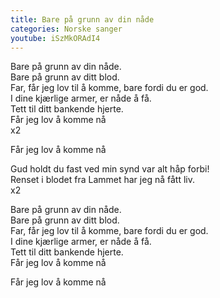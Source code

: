 ```yaml
---
title: Bare på grunn av din nåde
categories: Norske sanger
youtube: iSzMkORAdI4
---
```


Bare på grunn av din nåde.  
Bare på grunn av ditt blod.  
Far, får jeg lov til å komme, bare fordi du er god.  
I dine kjærlige armer, er nåde å få.  
Tett til ditt bankende hjerte.  
Får jeg lov å komme nå  
x2

Får jeg lov å komme nå

Gud holdt du fast ved min synd var alt håp forbi!  
Renset i blodet fra Lammet har jeg nå fått liv.  
x2

Bare på grunn av din nåde.  
Bare på grunn av ditt blod.  
Far, får jeg lov til å komme, bare fordi du er god.  
I dine kjærlige armer, er nåde å få.  
Tett til ditt bankende hjerte.  
Får jeg lov å komme nå

Får jeg lov å komme nå
